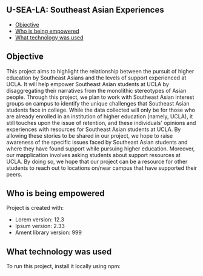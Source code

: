 ## U-SEA-LA: Southeast Asian Experiences

* [Objective](#objective)
* [Who is being empowered](#whoisbeingempowered)
* [What technology was used](#whattechnologywasused)


## Objective
This project aims to highlight the relationship between the pursuit of higher education by Southeast Asians and the levels of support experienced at UCLA. It will help empower Southeast Asian students at UCLA by disaggregating their narratives from the monolithic stereotypes of Asian people. Through this project, we plan to work with Southeast Asian interest groups on campus to identify the unique challenges that Southeast Asian students face in college. While the data collected will only be for those who are already enrolled in an institution of higher education (namely, UCLA), it still touches upon the issue of retention, and these individuals' opinions and experiences with resources for Southeast Asian students at UCLA. By allowing these stories to be shared in our project, we hope to raise awareness of the specific issues faced by Southeast Asian students and where they have found support while pursuing higher education. Moreover, our mapplication involves asking students about support resources at UCLA. By doing so, we hope that our project can be a resource for other students to reach out to locations on/near campus that have supported their peers.
	
## Who is being empowered
Project is created with:
* Lorem version: 12.3
* Ipsum version: 2.33
* Ament library version: 999
	
## What technology was used
To run this project, install it locally using npm:
